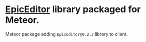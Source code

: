 [EpicEditor](http://epiceditor.com/) library packaged for Meteor.
=================

Meteor package adding `EpicEditor@0.2.2` library to client.